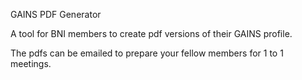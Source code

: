 GAINS PDF Generator

A tool for BNI members to create pdf versions of their GAINS profile.

The pdfs can be emailed to prepare your fellow members for 1 to 1 meetings.